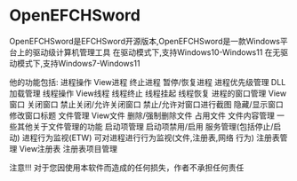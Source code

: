 # OpenEFCHSword
OpenEFCHSword是EFCHSword开源版本,OpenEFCHSword是一款Windows平台上的驱动级计算机管理工具
在驱动模式下,支持Windows10-Windows11
在无驱动模式下,支持Windows7-Windows11

他的功能包括:
进程操作
    View进程
    终止进程
    暂停/恢复进程
    进程优先级管理
    DLL加载管理
线程操作
    View线程
    线程终止
    线程挂起
    线程恢复
进程的窗口管理
    View窗口
    关闭窗口
    禁止关闭/允许关闭窗口
    禁止/允许对窗口进行截图
    隐藏/显示窗口
    修改窗口标题
文件管理
    View文件
    删除/强制删除文件
    占用文件
    文件内容管理
    一些其他关于文件管理的功能
启动项管理
    启动项禁用/启用
    服务管理(包括停止/启动)
进程行为监视(ETW)
    可对进程进行行为监视(文件,注册表,网络 行为)
注册表管理
    View注册表
    注册表项目管理

注意!!!
对于您因使用本软件而造成的任何损失，作者不承担任何责任
